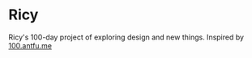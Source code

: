 # Ricy
Ricy's 100-day project of exploring design and new things. Inspired by [100.antfu.me](https://100.antfu.me/)

